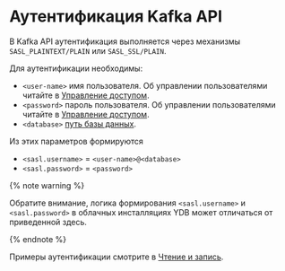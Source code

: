 # Аутентификация Kafka API
В Kafka API аутентификация выполняется через механизмы `SASL_PLAINTEXT/PLAIN` или `SASL_SSL/PLAIN`.

Для аутентификации необходимы:
* `<user-name>` имя пользователя. Об управлении пользователями читайте в [Управление доступом](../../cluster/access.md).
* `<password>` пароль пользователя. Об управлении пользователями читайте в [Управление доступом](../../cluster/access.md).
* `<database>` [путь базы данных](../../concepts/connect#database).

Из этих параметров формируются
* `<sasl.username>` = `<user-name>@<database>`
* `<sasl.password>` = `<password>`

{% note warning %}

Обратите внимание, логика формирования `<sasl.username>` и `<sasl.password>` в облачных инсталляциях YDB может отличаться от приведенной здесь.

{% endnote %}

Примеры аутентификации смотрите в [Чтение и запись](./read-write.md).